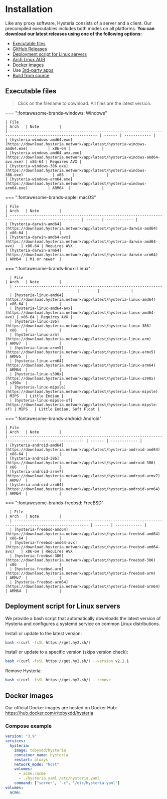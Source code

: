 # Installation

Like any proxy software, Hysteria consists of a server and a client. Our precompiled executables includes both modes on all platforms. **You can download our latest releases using one of the following options:**

- [Executable files](#executable-files)
- [GitHub Releases](https://github.com/apernet/hysteria/releases)
- [Deployment script for Linux servers](#deployment-script-for-linux-servers)
- [Arch Linux AUR](https://aur.archlinux.org/packages/hysteria)
- [Docker images](#docker-images)
- Use [3rd-party apps](3rd-party-apps.md)
- [Build from source](../developers/Build.md)

## Executable files

> Click on the filename to download. All files are the latest version.

=== ":fontawesome-brands-windows: Windows"

    | File                                                                                                          | Arch   | Note         |
    | ------------------------------------------------------------------------------------------------------------- | ------ | ------------ |
    | [hysteria-windows-amd64.exe](https://download.hysteria.network/app/latest/hysteria-windows-amd64.exe)         | x86-64 |              |
    | [hysteria-windows-amd64-avx.exe](https://download.hysteria.network/app/latest/hysteria-windows-amd64-avx.exe) | x86-64 | Requires AVX |
    | [hysteria-windows-386.exe](https://download.hysteria.network/app/latest/hysteria-windows-386.exe)             | x86    |              |
    | [hysteria-windows-arm64.exe](https://download.hysteria.network/app/latest/hysteria-windows-arm64.exe)         | ARM64  |              |

=== ":fontawesome-brands-apple: macOS"

    | File                                                                                                  | Arch   | Note         |
    | ----------------------------------------------------------------------------------------------------- | ------ | ------------ |
    | [hysteria-darwin-amd64](https://download.hysteria.network/app/latest/hysteria-darwin-amd64)           | x86-64 |              |
    | [hysteria-darwin-amd64-avx](https://download.hysteria.network/app/latest/hysteria-darwin-amd64-avx)   | x86-64 | Requires AVX |
    | [hysteria-darwin-arm64](https://download.hysteria.network/app/latest/hysteria-darwin-arm64)           | ARM64  | M1 or newer  |

=== ":fontawesome-brands-linux: Linux"

      | File                                                                                              | Arch   | Note         |
      | ------------------------------------------------------------------------------------------------- | ------ | ------------ |
      | [hysteria-linux-amd64](https://download.hysteria.network/app/latest/hysteria-linux-amd64)         | x86-64 |              |
      | [hysteria-linux-amd64-avx](https://download.hysteria.network/app/latest/hysteria-linux-amd64-avx) | x86-64 | Requires AVX |
      | [hysteria-linux-386](https://download.hysteria.network/app/latest/hysteria-linux-386)             | x86    |              |
      | [hysteria-linux-arm](https://download.hysteria.network/app/latest/hysteria-linux-arm)             | ARMv7  |              |
      | [hysteria-linux-armv5](https://download.hysteria.network/app/latest/hysteria-linux-armv5)         | ARMv5  |              |
      | [hysteria-linux-arm64](https://download.hysteria.network/app/latest/hysteria-linux-arm64)         | ARM64  |              |
      | [hysteria-linux-s390x](https://download.hysteria.network/app/latest/hysteria-linux-s390x)         | s390x  |              |
      | [hysteria-linux-mipsle](https://download.hysteria.network/app/latest/hysteria-linux-mipsle)       | MIPS   | Little Endian |
      | [hysteria-linux-mipsle-sf](https://download.hysteria.network/app/latest/hysteria-linux-mipsle-sf) | MIPS   | Little Endian, Soft Float |

=== ":fontawesome-brands-android: Android"

    | File                                                                                                    | Arch   | Note         |
    | ------------------------------------------------------------------------------------------------------- | ------ | ------------ |
    | [hysteria-android-amd64](https://download.hysteria.network/app/latest/hysteria-android-amd64)           | x86-64 |              |
    | [hysteria-android-386](https://download.hysteria.network/app/latest/hysteria-android-386)               | x86    |              |
    | [hysteria-android-armv7](https://download.hysteria.network/app/latest/hysteria-android-armv7)           | ARMv7  |              |
    | [hysteria-android-arm64](https://download.hysteria.network/app/latest/hysteria-android-arm64)           | ARM64  |              |

=== ":fontawesome-brands-freebsd: FreeBSD"

      | File                                                                                                    | Arch   | Note         |
      | ------------------------------------------------------------------------------------------------------- | ------ | ------------ |
      | [hysteria-freebsd-amd64](https://download.hysteria.network/app/latest/hysteria-freebsd-amd64)           | x86-64 |              |
      | [hysteria-freebsd-amd64-avx](https://download.hysteria.network/app/latest/hysteria-freebsd-amd64-avx)   | x86-64 | Requires AVX |
      | [hysteria-freebsd-386](https://download.hysteria.network/app/latest/hysteria-freebsd-386)               | x86    |              |
      | [hysteria-freebsd-arm](https://download.hysteria.network/app/latest/hysteria-freebsd-arm)               | ARMv7  |              |
      | [hysteria-freebsd-arm64](https://download.hysteria.network/app/latest/hysteria-freebsd-arm64)           | ARM64  |              |

## Deployment script for Linux servers

We provide a bash script that automatically downloads the latest version of Hysteria and configures a systemd service on common Linux distributions.

Install or update to the latest version:

```bash
bash <(curl -fsSL https://get.hy2.sh/)
```

Install or update to a specific version (skips version check):

```bash
bash <(curl -fsSL https://get.hy2.sh/) --version v2.1.1
```

Remove Hysteria:

```bash
bash <(curl -fsSL https://get.hy2.sh/) --remove
```

## Docker images

Our official Docker images are hosted on Docker Hub: https://hub.docker.com/r/tobyxdd/hysteria

### Compose example

```yaml
version: "3.9"
services:
  hysteria:
    image: tobyxdd/hysteria
    container_name: hysteria
    restart: always
    network_mode: "host"
    volumes:
      - acme:/acme
      - ./hysteria.yaml:/etc/hysteria.yaml
    command: ["server", "-c", "/etc/hysteria.yaml"]
volumes:
  acme:
```
